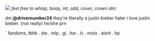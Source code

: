 ![](https://media.discordapp.net/attachments/1183522257566453833/1261243955568443423/paimon-s-paintings-set-30-12.png?ex=669e1df7&is=669ccc77&hm=c4197f34db1a1f36c076996d2ccff84cbf10e66c27d95d1b53730e5ee1cbdb15&=&format=webp&quality=lossless&width=240&height=240) *feel free to whisp, boop, int, add, cover, crown idrc*

 dni **@drivernumber24** they're literally a justin bieber hater i love justin bieber. (not really) he/she prn

` fandoms, tbhk . dw . mlp . gi . hsr . lc . mxtx . alsnt . hp
<!---
kaisenvv/kaisenvv is a ✨ special ✨ repository because its `README.md` (this file) appears on your GitHub profile.
You can click the Preview link to take a look at your changes.
--->
